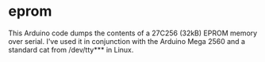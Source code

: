 eprom
=====
This Arduino code dumps the contents of a 27C256 (32kB) EPROM memory over serial.
I've used it in conjunction with the Arduino Mega 2560 and a standard cat from /dev/tty*** in Linux.
